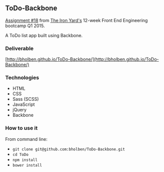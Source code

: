 
## ToDo-Backbone

[Assignment #18](https://github.com/tiy-atl-js-q1-2015/Assignments) from [The Iron Yard's](http://theironyard.com/locations/atlanta/) 12-week Front End Engineering bootcamp Q1 2015.

A ToDo list app built using Backbone.

### Deliverable
[http://bholben.github.io/ToDo-Backbone/](http://bholben.github.io/ToDo-Backbone/)

### Technologies
  * HTML
  * CSS
  * Sass (SCSS)
  * JavaScript
  * jQuery
  * Backbone

### How to use it

From command line:
  * `git clone git@github.com:bholben/ToDo-Backbone.git`
  * `cd ToDo`
  * `npm install`
  * `bower install`

